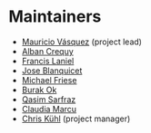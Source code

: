 # Maintainers

* [Mauricio Vásquez](https://github.com/mauriciovasquezbernal) (project lead)
* [Alban Crequy](https://github.com/alban)
* [Francis Laniel](https://github.com/eiffel-fl)
* [Jose Blanquicet](https://github.com/blanquicet)
* [Michael Friese](https://github.com/flyth)
* [Burak Ok](https://github.com/burak-ok)
* [Qasim Sarfraz](https://github.com/mqasimsarfraz)
* [Claudia Marcu](https://github.com/claudiamarcubina)
* [Chris Kühl](https://github.com/blixtra) (project manager)